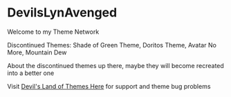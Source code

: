 # DevilsLynAvenged
Welcome to my Theme Network

Discontinued Themes: 
Shade of Green Theme,
Doritos Theme,
Avatar No More,
Mountain Dew

About the discontinued themes up there, maybe they will become recreated into a better one

Visit [Devil's Land of Themes Here](https://discord.gg/CZCbtRq) for support and theme bug problems
